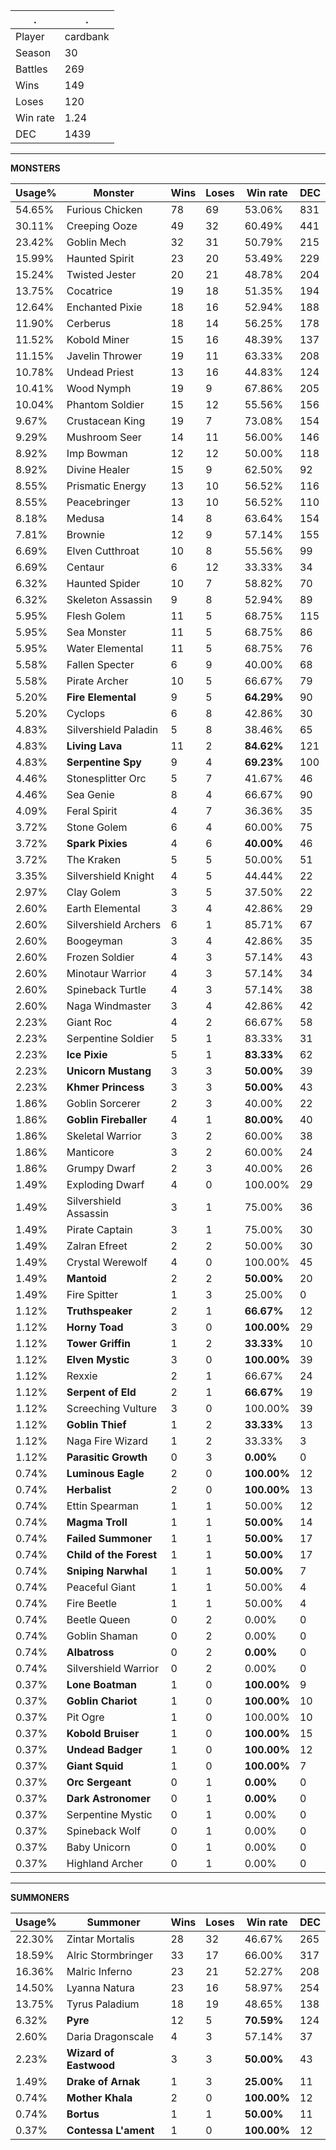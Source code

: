 .|.
|-|-
Player|cardbank
Season|30
Battles|269
Wins|149
Loses|120
Win rate|1.24
DEC|1439

---
**MONSTERS**

Usage%|Monster|Wins|Loses|Win rate|DEC|
-|-|-|-|-|-|
54.65%|Furious Chicken|78|69|53.06%|831|
30.11%|Creeping Ooze|49|32|60.49%|441|
23.42%|Goblin Mech|32|31|50.79%|215|
15.99%|Haunted Spirit|23|20|53.49%|229|
15.24%|Twisted Jester|20|21|48.78%|204|
13.75%|Cocatrice|19|18|51.35%|194|
12.64%|Enchanted Pixie|18|16|52.94%|188|
11.90%|Cerberus|18|14|56.25%|178|
11.52%|Kobold Miner|15|16|48.39%|137|
11.15%|Javelin Thrower|19|11|63.33%|208|
10.78%|Undead Priest|13|16|44.83%|124|
10.41%|Wood Nymph|19|9|67.86%|205|
10.04%|Phantom Soldier|15|12|55.56%|156|
9.67%|Crustacean King|19|7|73.08%|154|
9.29%|Mushroom Seer|14|11|56.00%|146|
8.92%|Imp Bowman|12|12|50.00%|118|
8.92%|Divine Healer|15|9|62.50%|92|
8.55%|Prismatic Energy|13|10|56.52%|116|
8.55%|Peacebringer|13|10|56.52%|110|
8.18%|Medusa|14|8|63.64%|154|
7.81%|Brownie|12|9|57.14%|155|
6.69%|Elven Cutthroat|10|8|55.56%|99|
6.69%|Centaur|6|12|33.33%|34|
6.32%|Haunted Spider|10|7|58.82%|70|
6.32%|Skeleton Assassin|9|8|52.94%|89|
5.95%|Flesh Golem|11|5|68.75%|115|
5.95%|Sea Monster|11|5|68.75%|86|
5.95%|Water Elemental|11|5|68.75%|76|
5.58%|Fallen Specter|6|9|40.00%|68|
5.58%|Pirate Archer|10|5|66.67%|79|
5.20%|**Fire Elemental**|9|5|**64.29%**|90|
5.20%|Cyclops|6|8|42.86%|30|
4.83%|Silvershield Paladin|5|8|38.46%|65|
4.83%|**Living Lava**|11|2|**84.62%**|121|
4.83%|**Serpentine Spy**|9|4|**69.23%**|100|
4.46%|Stonesplitter Orc|5|7|41.67%|46|
4.46%|Sea Genie|8|4|66.67%|90|
4.09%|Feral Spirit|4|7|36.36%|35|
3.72%|Stone Golem|6|4|60.00%|75|
3.72%|**Spark Pixies**|4|6|**40.00%**|46|
3.72%|The Kraken|5|5|50.00%|51|
3.35%|Silvershield Knight|4|5|44.44%|22|
2.97%|Clay Golem|3|5|37.50%|22|
2.60%|Earth Elemental|3|4|42.86%|29|
2.60%|Silvershield Archers|6|1|85.71%|67|
2.60%|Boogeyman|3|4|42.86%|35|
2.60%|Frozen Soldier|4|3|57.14%|43|
2.60%|Minotaur Warrior|4|3|57.14%|34|
2.60%|Spineback Turtle|4|3|57.14%|38|
2.60%|Naga Windmaster|3|4|42.86%|42|
2.23%|Giant Roc|4|2|66.67%|58|
2.23%|Serpentine Soldier|5|1|83.33%|31|
2.23%|**Ice Pixie**|5|1|**83.33%**|62|
2.23%|**Unicorn Mustang**|3|3|**50.00%**|39|
2.23%|**Khmer Princess**|3|3|**50.00%**|43|
1.86%|Goblin Sorcerer|2|3|40.00%|22|
1.86%|**Goblin Fireballer**|4|1|**80.00%**|40|
1.86%|Skeletal Warrior|3|2|60.00%|38|
1.86%|Manticore|3|2|60.00%|24|
1.86%|Grumpy Dwarf|2|3|40.00%|26|
1.49%|Exploding Dwarf|4|0|100.00%|29|
1.49%|Silvershield Assassin|3|1|75.00%|36|
1.49%|Pirate Captain|3|1|75.00%|30|
1.49%|Zalran Efreet|2|2|50.00%|30|
1.49%|Crystal Werewolf|4|0|100.00%|45|
1.49%|**Mantoid**|2|2|**50.00%**|20|
1.49%|Fire Spitter|1|3|25.00%|0|
1.12%|**Truthspeaker**|2|1|**66.67%**|12|
1.12%|**Horny Toad**|3|0|**100.00%**|29|
1.12%|**Tower Griffin**|1|2|**33.33%**|10|
1.12%|**Elven Mystic**|3|0|**100.00%**|39|
1.12%|Rexxie|2|1|66.67%|24|
1.12%|**Serpent of Eld**|2|1|**66.67%**|19|
1.12%|Screeching Vulture|3|0|100.00%|39|
1.12%|**Goblin Thief**|1|2|**33.33%**|13|
1.12%|Naga Fire Wizard|1|2|33.33%|3|
1.12%|**Parasitic Growth**|0|3|**0.00%**|0|
0.74%|**Luminous Eagle**|2|0|**100.00%**|12|
0.74%|**Herbalist**|2|0|**100.00%**|13|
0.74%|Ettin Spearman|1|1|50.00%|12|
0.74%|**Magma Troll**|1|1|**50.00%**|14|
0.74%|**Failed Summoner**|1|1|**50.00%**|17|
0.74%|**Child of the Forest**|1|1|**50.00%**|17|
0.74%|**Sniping Narwhal**|1|1|**50.00%**|7|
0.74%|Peaceful Giant|1|1|50.00%|4|
0.74%|Fire Beetle|1|1|50.00%|4|
0.74%|Beetle Queen|0|2|0.00%|0|
0.74%|Goblin Shaman|0|2|0.00%|0|
0.74%|**Albatross**|0|2|**0.00%**|0|
0.74%|Silvershield Warrior|0|2|0.00%|0|
0.37%|**Lone Boatman**|1|0|**100.00%**|9|
0.37%|**Goblin Chariot**|1|0|**100.00%**|10|
0.37%|Pit Ogre|1|0|100.00%|10|
0.37%|**Kobold Bruiser**|1|0|**100.00%**|15|
0.37%|**Undead Badger**|1|0|**100.00%**|12|
0.37%|**Giant Squid**|1|0|**100.00%**|7|
0.37%|**Orc Sergeant**|0|1|**0.00%**|0|
0.37%|**Dark Astronomer**|0|1|**0.00%**|0|
0.37%|Serpentine Mystic|0|1|0.00%|0|
0.37%|Spineback Wolf|0|1|0.00%|0|
0.37%|Baby Unicorn|0|1|0.00%|0|
0.37%|Highland Archer|0|1|0.00%|0|

---
**SUMMONERS**

Usage%|Summoner|Wins|Loses|Win rate|DEC|
-|-|-|-|-|-|
22.30%|Zintar Mortalis|28|32|46.67%|265|
18.59%|Alric Stormbringer|33|17|66.00%|317|
16.36%|Malric Inferno|23|21|52.27%|208|
14.50%|Lyanna Natura|23|16|58.97%|254|
13.75%|Tyrus Paladium|18|19|48.65%|138|
6.32%|**Pyre**|12|5|**70.59%**|124|
2.60%|Daria Dragonscale|4|3|57.14%|37|
2.23%|**Wizard of Eastwood**|3|3|**50.00%**|43|
1.49%|**Drake of Arnak**|1|3|**25.00%**|11|
0.74%|**Mother Khala**|2|0|**100.00%**|12|
0.74%|**Bortus**|1|1|**50.00%**|11|
0.37%|**Contessa L'ament**|1|0|**100.00%**|12|
